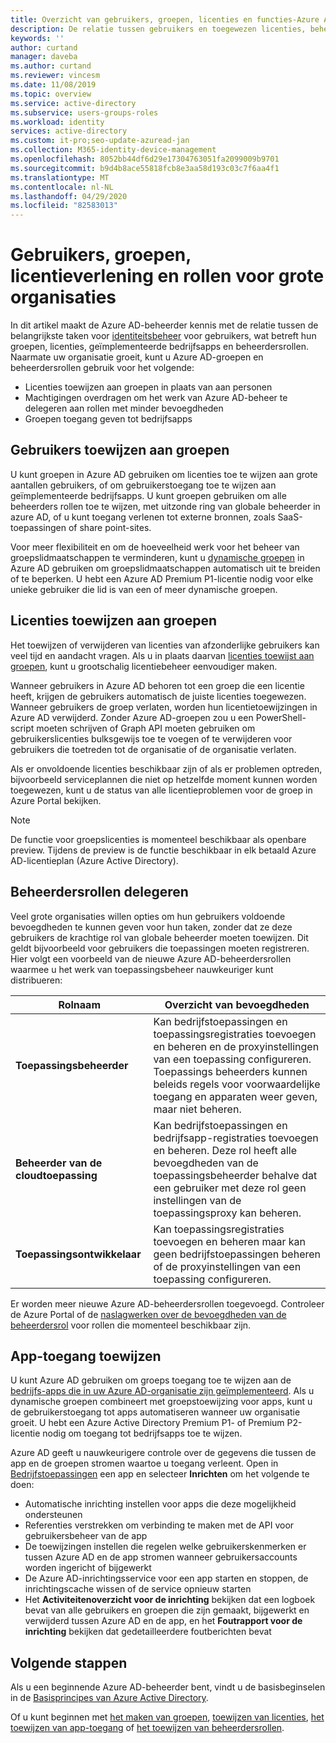 ```yaml
---
title: Overzicht van gebruikers, groepen, licenties en functies-Azure AD | Microsoft Docs
description: De relatie tussen gebruikers en toegewezen licenties, beheerdersrollen, groepslidmaatschap in Azure Active Directory
keywords: ''
author: curtand
manager: daveba
ms.author: curtand
ms.reviewer: vincesm
ms.date: 11/08/2019
ms.topic: overview
ms.service: active-directory
ms.subservice: users-groups-roles
ms.workload: identity
services: active-directory
ms.custom: it-pro;seo-update-azuread-jan
ms.collection: M365-identity-device-management
ms.openlocfilehash: 8052bb44df6d29e17304763051fa2099009b9701
ms.sourcegitcommit: b9d4b8ace55818fcb8e3aa58d193c03c7f6aa4f1
ms.translationtype: MT
ms.contentlocale: nl-NL
ms.lasthandoff: 04/29/2020
ms.locfileid: "82583013"
---
```

# <a name="users-groups-licensing-and-roles-for-large-organizations"></a>Gebruikers, groepen, licentieverlening en rollen voor grote organisaties

In dit artikel maakt de Azure AD-beheerder kennis met de relatie tussen de belangrijkste taken voor [identiteitsbeheer](/azure/active-directory/fundamentals/identity-fundamentals?context=azure/active-directory/users-groups-roles/context/ugr-context) voor gebruikers, wat betreft hun groepen, licenties, geïmplementeerde bedrijfsapps en beheerdersrollen. Naarmate uw organisatie groeit, kunt u Azure AD-groepen en beheerdersrollen gebruik voor het volgende:

* Licenties toewijzen aan groepen in plaats van aan personen
* Machtigingen overdragen om het werk van Azure AD-beheer te delegeren aan rollen met minder bevoegdheden
* Groepen toegang geven tot bedrijfsapps

## <a name="assign-users-to-groups"></a>Gebruikers toewijzen aan groepen

U kunt groepen in Azure AD gebruiken om licenties toe te wijzen aan grote aantallen gebruikers, of om gebruikerstoegang toe te wijzen aan geïmplementeerde bedrijfsapps. U kunt groepen gebruiken om alle beheerders rollen toe te wijzen, met uitzonde ring van globale beheerder in azure AD, of u kunt toegang verlenen tot externe bronnen, zoals SaaS-toepassingen of share point-sites.

Voor meer flexibiliteit en om de hoeveelheid werk voor het beheer van groepslidmaatschappen te verminderen, kunt u [dynamische groepen](groups-create-rule.md) in Azure AD gebruiken om groepslidmaatschappen automatisch uit te breiden of te beperken. U hebt een Azure AD Premium P1-licentie nodig voor elke unieke gebruiker die lid is van een of meer dynamische groepen.

## <a name="assign-licenses-to-groups"></a>Licenties toewijzen aan groepen

Het toewijzen of verwijderen van licenties van afzonderlijke gebruikers kan veel tijd en aandacht vragen. Als u in plaats daarvan [licenties toewijst aan groepen](/azure/active-directory/fundamentals/license-users-groups?context=azure/active-directory/users-groups-roles/context/ugr-context), kunt u grootschalig licentiebeheer eenvoudiger maken.

Wanneer gebruikers in Azure AD behoren tot een groep die een licentie heeft, krijgen de gebruikers automatisch de juiste licenties toegewezen. Wanneer gebruikers de groep verlaten, worden hun licentietoewijzingen in Azure AD verwijderd. Zonder Azure AD-groepen zou u een PowerShell-script moeten schrijven of Graph API moeten gebruiken om gebruikerslicenties bulksgewijs toe te voegen of te verwijderen voor gebruikers die toetreden tot de organisatie of de organisatie verlaten.

Als er onvoldoende licenties beschikbaar zijn of als er problemen optreden, bijvoorbeeld serviceplannen die niet op hetzelfde moment kunnen worden toegewezen, kunt u de status van alle licentieproblemen voor de groep in Azure Portal bekijken.

>[!NOTE]
>De functie voor groepslicenties is momenteel beschikbaar als openbare preview. Tijdens de preview is de functie beschikbaar in elk betaald Azure AD-licentieplan (Azure Active Directory).

## <a name="delegate-administrator-roles"></a>Beheerdersrollen delegeren

Veel grote organisaties willen opties om hun gebruikers voldoende bevoegdheden te kunnen geven voor hun taken, zonder dat ze deze gebruikers de krachtige rol van globale beheerder moeten toewijzen. Dit geldt bijvoorbeeld voor gebruikers die toepassingen moeten registreren. Hier volgt een voorbeeld van de nieuwe Azure AD-beheerdersrollen waarmee u het werk van toepassingsbeheer nauwkeuriger kunt distribueren:

 Rolnaam | Overzicht van bevoegdheden
 --------- | -------------------
 **Toepassingsbeheerder** | Kan bedrijfstoepassingen en toepassingsregistraties toevoegen en beheren en de proxyinstellingen van een toepassing configureren. Toepassings beheerders kunnen beleids regels voor voorwaardelijke toegang en apparaten weer geven, maar niet beheren.
 **Beheerder van de cloudtoepassing** | Kan bedrijfstoepassingen en bedrijfsapp-registraties toevoegen en beheren. Deze rol heeft alle bevoegdheden van de toepassingsbeheerder behalve dat een gebruiker met deze rol geen instellingen van de toepassingsproxy kan beheren.
**Toepassingsontwikkelaar** | Kan toepassingsregistraties toevoegen en beheren maar kan geen bedrijfstoepassingen beheren of de proxyinstellingen van een toepassing configureren.

Er worden meer nieuwe Azure AD-beheerdersrollen toegevoegd. Controleer de Azure Portal of de [naslagwerken over de bevoegdheden van de beheerdersrol](directory-assign-admin-roles.md) voor rollen die momenteel beschikbaar zijn.

## <a name="assign-app-access"></a>App-toegang toewijzen

U kunt Azure AD gebruiken om groeps toegang toe te wijzen aan de [bedrijfs-apps die in uw Azure AD-organisatie zijn geïmplementeerd](/azure/active-directory/manage-apps/methods-for-assigning-users-and-groups?context=azure/active-directory/users-groups-roles/context/ugr-context). Als u dynamische groepen combineert met groepstoewijzing voor apps, kunt u de gebruikerstoegang tot apps automatiseren wanneer uw organisatie groeit. U hebt een Azure Active Directory Premium P1- of Premium P2-licentie nodig om toegang tot bedrijfsapps toe te wijzen.

Azure AD geeft u nauwkeurigere controle over de gegevens die tussen de app en de groepen stromen waartoe u toegang verleent. Open in [Bedrijfstoepassingen](https://portal.azure.com/#blade/Microsoft_AAD_IAM/StartboardApplicationsMenuBlade/AllApps) een app en selecteer **Inrichten** om het volgende te doen:

* Automatische inrichting instellen voor apps die deze mogelijkheid ondersteunen
* Referenties verstrekken om verbinding te maken met de API voor gebruikersbeheer van de app
* De toewijzingen instellen die regelen welke gebruikerskenmerken er tussen Azure AD en de app stromen wanneer gebruikersaccounts worden ingericht of bijgewerkt
* De Azure AD-inrichtingsservice voor een app starten en stoppen, de inrichtingscache wissen of de service opnieuw starten
* Het **Activiteitenoverzicht voor de inrichting** bekijken dat een logboek bevat van alle gebruikers en groepen die zijn gemaakt, bijgewerkt en verwijderd tussen Azure AD en de app, en het **Foutrapport voor de inrichting** bekijken dat gedetailleerdere foutberichten bevat

## <a name="next-steps"></a>Volgende stappen

Als u een beginnende Azure AD-beheerder bent, vindt u de basisbeginselen in de [Basisprincipes van Azure Active Directory](https://docs.microsoft.com/azure/active-directory/fundamentals/index).

Of u kunt beginnen met [het maken van groepen](/azure/active-directory/fundamentals/active-directory-groups-create-azure-portal?context=azure/active-directory/users-groups-roles/context/ugr-context), [toewijzen van licenties](/azure/active-directory/fundamentals/license-users-groups?context=azure/active-directory/users-groups-roles/context/ugr-context), [het toewijzen van app-toegang](/azure/active-directory/manage-apps/methods-for-assigning-users-and-groups?context=azure/active-directory/users-groups-roles/context/ugr-context) of [het toewijzen van beheerdersrollen](directory-assign-admin-roles.md).
